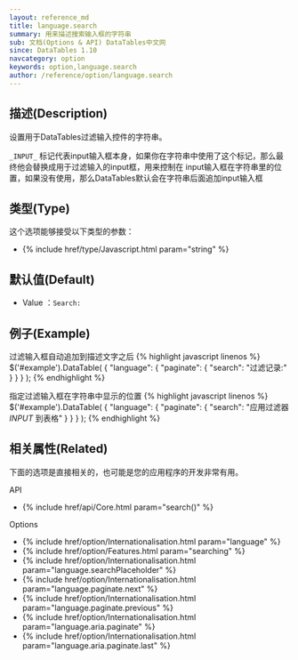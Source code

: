 ```yaml
---
layout: reference_md
title: language.search
summary: 用来描述搜索输入框的字符串
sub: 文档(Options & API) DataTables中文网
since: DataTables 1.10
navcategory: option
keywords: option,language.search
author: /reference/option/language.search
---
```


## 描述(Description)

设置用于DataTables过滤输入控件的字符串。

`_INPUT_` 标记代表input输入框本身，如果你在字符串中使用了这个标记，那么最终他会替换成用于过滤输入的input框，用来控制在
input输入框在字符串里的位置，如果没有使用，那么DataTables默认会在字符串后面追加input输入框

## 类型(Type)
这个选项能够接受以下类型的参数：

- {% include href/type/Javascript.html param="string" %}


## 默认值(Default)
- Value ：`Search:`

 
## 例子(Example)

过滤输入框自动追加到描述文字之后
{% highlight javascript linenos %}
$('#example').DataTable( {
    "language": {
        "paginate": {
          "search": "过滤记录:"
        }
      }
} );
{% endhighlight %}

指定过滤输入框在字符串中显示的位置
{% highlight javascript linenos %}
$('#example').DataTable( {
    "language": {
        "paginate": {
          "search": "应用过滤器 _INPUT_ 到表格"
        }
      }
} );
{% endhighlight %}

 
## 相关属性(Related)
下面的选项是直接相关的，也可能是您的应用程序的开发非常有用。

API

- {% include href/api/Core.html param="search()" %}


Options

- {% include href/option/Internationalisation.html param="language" %}
- {% include href/option/Features.html param="searching" %}
- {% include href/option/Internationalisation.html param="language.searchPlaceholder" %}
- {% include href/option/Internationalisation.html param="language.paginate.next" %}
- {% include href/option/Internationalisation.html param="language.paginate.previous" %}
- {% include href/option/Internationalisation.html param="language.aria.paginate" %}
- {% include href/option/Internationalisation.html param="language.aria.paginate.last" %}
